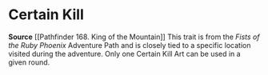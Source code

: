 ﻿---
id: '384'
name: Certain Kill
rarity: Common
source: '[[DATABASE/source/Pathfinder 168. King of the Mountain|Pathfinder #168: King
  of the Mountain]]'
trait:
- Certain Kill
type: Trait

---
# Certain Kill

**Source** [[Pathfinder 168. King of the Mountain]]
This trait is from the _Fists of the Ruby Phoenix_ Adventure Path and is closely tied to a specific location visited during the adventure. Only one Certain Kill Art can be used in a given round.